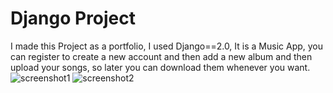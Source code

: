 # Django Project
I made this Project as a portfolio, I used Django==2.0,
It is a Music App, you can register to create a new account and then add a new album and then upload your songs,
so later you can download them whenever you want.
![screenshot1](https://user-images.githubusercontent.com/38375272/39691099-b1c1b762-51dc-11e8-8ef0-747674e96947.PNG)
![screenshot2](https://user-images.githubusercontent.com/38375272/39691103-b6733db2-51dc-11e8-8b2d-95dc190033ed.PNG)
